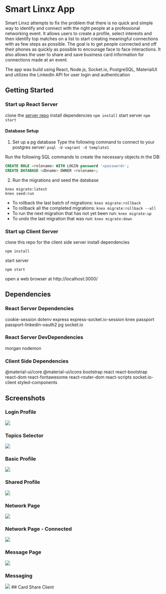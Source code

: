# Smart Linxz App
Smart Linxz attempts to fix the problem that there is no quick and simple way to identify and connect with the right people at a professional networking event. It allows users to create a profile, select interests and then identify top matches on a list to start creating meaningful connections with as few steps as possible. The goal is to get people connected and off their phones as quickly as possible to encourage face to face interactions. It also allows the user to share and save business card information for connections made at an event.

The app was build using React, Node.js, Socket.io, PostgreSQL, MaterialUI and utilizes the LinkedIn API for user login and authentication

## Getting Started
### Start up React Server
clone the [server repo](https://github.com/venetrius/card_share)
install dependencies ```npm install```
start server ```npm start```

#### Database Setup
1. Set up a pg database
Type the following command to connect to your postgres server:
`psql -U vagrant -d template1`

Run the following SQL commands to create the necessary objects in the DB:

```sql
CREATE ROLE <rolename> WITH LOGIN password '<password>';
CREATE DATABASE <dbname> OWNER <rolename>;
```

2. Run the migrations and seed the database
```
knex migrate:latest
knex seed:run
```

- To rollback the last batch of migrations: `knex migrate:rollback`
- To rollback all the completed migrations: `knex migrate:rollback --all`
- To run the next migration that has not yet been run: `knex migrate:up`
- To undo the last migration that was run: `knex migrate:down`

### Start up Client Server
clone this repo for the client side server
install dependencies 
```
npm install
```
start server 
```
npm start
```
open a web browser at http://localhost:3000/

## Dependencies
### React Server Dependencies
cookie-session
dotenv
express
express-socket.io-session
knex
passport
passport-linkedin-oauth2
pg
socket.io

### React Server DevDependencies
morgan
nodemon

### Client Side Dependencies
@material-ui/core
@material-ui/icons
bootstrap
react
react-bootstrap
react-dom
react-fontawesome
react-router-dom
react-scripts
socket.io-client
styled-components

## Screenshots
### Login Profile
<img src=public/screenshots/basic-profile.png>

### Topics Selector
<img src=public/screenshots/basic-profile.png>

### Basic Profile
<img src=public/screenshots/basic-profile.png>

### Shared Profile
<img src=public/screenshots/shared-profile.png>

### Network Page
<img src=public/screenshots/network-page.png>

### Network Page - Connected
<img src=public/screenshots/network-connected.png>

### Message Page
<img src=public/screenshots/message-page.png>

### Messaging
<img src=public/screenshots/messaging.png>
## Card Share Client